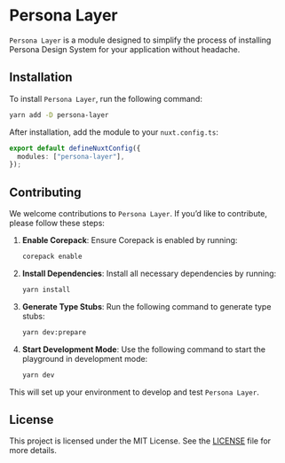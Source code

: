 # Persona Layer

`Persona Layer` is a module designed to simplify the process of installing Persona Design System for your application without headache.

## Installation

To install `Persona Layer`, run the following command:

```bash
yarn add -D persona-layer
```

After installation, add the module to your `nuxt.config.ts`:

```typescript
export default defineNuxtConfig({
  modules: ["persona-layer"],
});
```

## Contributing

We welcome contributions to `Persona Layer`. If you’d like to contribute, please follow these steps:

1. **Enable Corepack**: Ensure Corepack is enabled by running:

   ```bash
   corepack enable
   ```

2. **Install Dependencies**: Install all necessary dependencies by running:

   ```bash
   yarn install
   ```

3. **Generate Type Stubs**: Run the following command to generate type stubs:

   ```bash
   yarn dev:prepare
   ```

4. **Start Development Mode**: Use the following command to start the playground in development mode:
   ```bash
   yarn dev
   ```

This will set up your environment to develop and test `Persona Layer`.

## License

This project is licensed under the MIT License. See the [LICENSE](LICENSE) file for more details.
